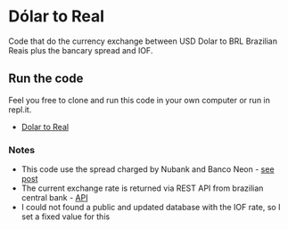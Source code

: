 # Dólar to Real
Code that do the currency exchange between USD Dolar to BRL Brazilian Reais plus the bancary spread and IOF.

## Run the code

Feel you free to clone and run this code in your own computer or run in repl.it.

- [Dolar to Real]( )

### Notes

- This code use the spread charged by Nubank and Banco Neon  - [see post](https://blog.nubank.com.br/cartao-nubank-acaba-com-surpresas-compra-internacional)
- The current exchange rate is returned via REST API from brazilian central bank - [API](https://dadosabertos.bcb.gov.br/dataset/dolar-americano-usd-todos-os-boletins-diarios/resource/ae69aa94-4194-45a6-8bae-12904af7e176)
- I could not found a public and updated database with the IOF rate, so I set a fixed value for this

